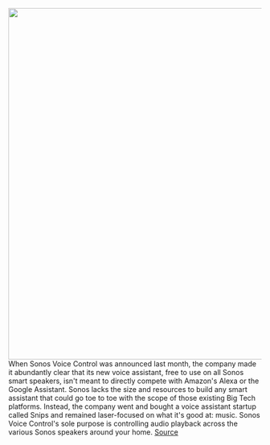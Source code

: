 <img src='https://cdn.vox-cdn.com/thumbor/zed4SdOaVhIxpP2gIowvDLZv0xI=/0x0:2040x1360/1200x675/filters:focal(784x655:1110x981)/cdn.vox-cdn.com/uploads/chorus_image/image/70974800/DSCF8172.0.jpg' width='700px' /><br/>
When Sonos Voice Control was announced last month, the company made it abundantly clear that its new voice assistant, free to use on all Sonos smart speakers, isn't meant to directly compete with Amazon's Alexa or the Google Assistant. Sonos lacks the size and resources to build any smart assistant that could go toe to toe with the scope of those existing Big Tech platforms. Instead, the company went and bought a voice assistant startup called Snips and remained laser-focused on what it's good at: music. Sonos Voice Control's sole purpose is controlling audio playback across the various Sonos speakers around your home.
<a href='https://www.theverge.com/23166701/sonos-voice-control-review'> Source <a/>